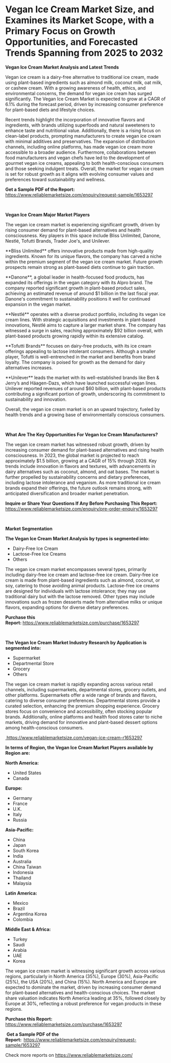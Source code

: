 <p><h1>Vegan Ice Cream Market Size, and Examines its Market Scope, with a Primary Focus on Growth Opportunities, and Forecasted Trends Spanning from 2025 to 2032</h1></p><p><strong>Vegan Ice Cream Market Analysis and Latest Trends</strong></p>
<p><p>Vegan ice cream is a dairy-free alternative to traditional ice cream, made using plant-based ingredients such as almond milk, coconut milk, oat milk, or cashew cream. With a growing awareness of health, ethics, and environmental concerns, the demand for vegan ice cream has surged significantly. The Vegan Ice Cream Market is expected to grow at a CAGR of 6.1% during the forecast period, driven by increasing consumer preference for plant-based diets and lifestyle choices.</p><p>Recent trends highlight the incorporation of innovative flavors and ingredients, with brands utilizing superfoods and natural sweeteners to enhance taste and nutritional value. Additionally, there is a rising focus on clean-label products, prompting manufacturers to create vegan ice cream with minimal additives and preservatives. The expansion of distribution channels, including online platforms, has made vegan ice cream more accessible to a broader audience. Furthermore, collaborations between food manufacturers and vegan chefs have led to the development of gourmet vegan ice creams, appealing to both health-conscious consumers and those seeking indulgent treats. Overall, the market for vegan ice cream is set for robust growth as it aligns with evolving consumer values and preferences toward sustainability and wellness.</p></p>
<p><strong>Get a Sample PDF of the Report:&nbsp;</strong> <a href="https://www.reliablemarketsize.com/enquiry/request-sample/1653297?utm_campaign=3104&utm_medium=2&utm_source=Github&utm_content=ia&utm_term=05032025&utm_id=vegan-ice-cream">https://www.reliablemarketsize.com/enquiry/request-sample/1653297</a></p>
<p>&nbsp;</p>
<p><strong>Vegan Ice Cream Major Market Players</strong></p>
<p><p>The vegan ice cream market is experiencing significant growth, driven by rising consumer demand for plant-based alternatives and health consciousness. Key players in this space include Bliss Unlimited, Danone, Nestlé, Tofutti Brands, Trader Joe's, and Unilever.</p><p>**Bliss Unlimited** offers innovative products made from high-quality ingredients. Known for its unique flavors, the company has carved a niche within the premium segment of the vegan ice cream market. Future growth prospects remain strong as plant-based diets continue to gain traction.</p><p>**Danone**, a global leader in health-focused food products, has expanded its offerings in the vegan category with its Alpro brand. The company reported significant growth in plant-based product sales, achieving an estimated revenue of around $1 billion in the last fiscal year. Danone's commitment to sustainability positions it well for continued expansion in the vegan market.</p><p>**Nestlé** operates with a diverse product portfolio, including its vegan ice cream lines. With strategic acquisitions and investments in plant-based innovations, Nestlé aims to capture a larger market share. The company has witnessed a surge in sales, reaching approximately $92 billion overall, with plant-based products growing rapidly within its extensive catalog.</p><p>**Tofutti Brands** focuses on dairy-free products, with its ice cream offerings appealing to lactose intolerant consumers. Although a smaller player, Tofutti is well-entrenched in the market and benefits from brand loyalty. The company is poised for growth as the demand for dairy alternatives increases.</p><p>**Unilever** leads the market with its well-established brands like Ben & Jerry’s and Häagen-Dazs, which have launched successful vegan lines. Unilever reported revenues of around $60 billion, with plant-based products contributing a significant portion of growth, underscoring its commitment to sustainability and innovation.</p><p>Overall, the vegan ice cream market is on an upward trajectory, fueled by health trends and a growing base of environmentally conscious consumers.</p></p>
<p>&nbsp;</p>
<p><strong>What Are The Key Opportunities For Vegan Ice Cream Manufacturers?</strong></p>
<p><p>The vegan ice cream market has witnessed robust growth, driven by increasing consumer demand for plant-based alternatives and rising health consciousness. In 2023, the global market is projected to reach approximately $1.5 billion, growing at a CAGR of 15% through 2028. Key trends include innovation in flavors and textures, with advancements in dairy alternatives such as coconut, almond, and oat bases. The market is further propelled by sustainability concerns and dietary preferences, including lactose intolerance and veganism. As more traditional ice cream brands expand their offerings, the future outlook remains strong, with anticipated diversification and broader market penetration.</p></p>
<p><strong>Inquire or Share Your Questions If Any Before Purchasing This Report:</strong> <a href="https://www.reliablemarketsize.com/enquiry/pre-order-enquiry/1653297?utm_campaign=3104&utm_medium=2&utm_source=Github&utm_content=ia&utm_term=05032025&utm_id=vegan-ice-cream">https://www.reliablemarketsize.com/enquiry/pre-order-enquiry/1653297</a></p>
<p>&nbsp;</p>
<p><strong>Market Segmentation</strong></p>
<p><strong>The Vegan Ice Cream Market Analysis by types is segmented into:</strong></p>
<p><ul><li>Dairy-Free Ice Cream</li><li>Lactose-Free Ice Creams</li><li>Others</li></ul></p>
<p><p>The vegan ice cream market encompasses several types, primarily including dairy-free ice cream and lactose-free ice cream. Dairy-free ice cream is made from plant-based ingredients such as almond, coconut, or soy, catering to those avoiding animal products. Lactose-free ice creams are designed for individuals with lactose intolerance; they may use traditional dairy but with the lactose removed. Other types may include innovations such as frozen desserts made from alternative milks or unique flavors, expanding options for diverse dietary preferences.</p></p>
<p><strong>Purchase this Report:&nbsp;</strong><a href="https://www.reliablemarketsize.com/purchase/1653297?utm_campaign=3104&utm_medium=2&utm_source=Github&utm_content=ia&utm_term=05032025&utm_id=vegan-ice-cream">https://www.reliablemarketsize.com/purchase/1653297</a></p>
<p>&nbsp;</p>
<p><strong>The Vegan Ice Cream Market Industry Research by Application is segmented into:</strong></p>
<p><ul><li>Supermarket</li><li>Departmental Store</li><li>Grocery</li><li>Others</li></ul></p>
<p><p>The vegan ice cream market is rapidly expanding across various retail channels, including supermarkets, departmental stores, grocery outlets, and other platforms. Supermarkets offer a wide range of brands and flavors, catering to diverse consumer preferences. Departmental stores provide a curated selection, enhancing the premium shopping experience. Grocery stores focus on convenience and accessibility, often stocking popular brands. Additionally, online platforms and health food stores cater to niche markets, driving demand for innovative and plant-based dessert options among health-conscious consumers.</p></p>
<p><a href="https://www.reliablemarketsize.com/vegan-ice-cream-r1653297?utm_campaign=3104&utm_medium=2&utm_source=Github&utm_content=ia&utm_term=05032025&utm_id=vegan-ice-cream">&nbsp;https://www.reliablemarketsize.com/vegan-ice-cream-r1653297</a></p>
<p><strong>In terms of Region, the Vegan Ice Cream Market Players available by Region are:</strong></p>
<p>
    <p> <strong> North America: </strong>
        <ul>
            <li>United States</li>
            <li>Canada</li>
        </ul>
        </p> 
    <p> <strong> Europe: </strong>
        <ul>
            <li>Germany</li>
            <li>France</li>
            <li>U.K.</li>
            <li>Italy</li>
            <li>Russia</li>
        </ul>
        </p> 
    <p> <strong> Asia-Pacific: </strong>
        <ul>
            <li>China</li>
            <li>Japan</li>
            <li>South Korea</li>
            <li>India</li>
            <li>Australia</li>
            <li>China Taiwan</li>
            <li>Indonesia</li>
            <li>Thailand</li>
            <li>Malaysia</li>
        </ul>
        </p> 
    <p> <strong> Latin America: </strong>
        <ul>
            <li>Mexico</li>
            <li>Brazil</li>
            <li>Argentina Korea</li>
            <li>Colombia</li>
        </ul>
        </p> 
    <p> <strong> Middle East & Africa: </strong>
        <ul>
            <li>Turkey</li>
            <li>Saudi</li>
            <li>Arabia</li>
            <li>UAE</li>
            <li>Korea</li>
        </ul>
    </p>
    </p>
<p><p>The vegan ice cream market is witnessing significant growth across various regions, particularly in North America (35%), Europe (30%), Asia-Pacific (25%), the USA (20%), and China (15%). North America and Europe are expected to dominate the market, driven by increasing consumer demand for plant-based alternatives and health-conscious choices. The market share valuation indicates North America leading at 35%, followed closely by Europe at 30%, reflecting a robust preference for vegan products in these regions.</p></p>
<p><strong>Purchase this Report: </strong><a href="https://www.reliablemarketsize.com/purchase/1653297?utm_campaign=3104&utm_medium=2&utm_source=Github&utm_content=ia&utm_term=05032025&utm_id=vegan-ice-cream">https://www.reliablemarketsize.com/purchase/1653297</a></p>
<p>&nbsp;<strong>Get a Sample PDF of the Report:&nbsp;&nbsp;</strong><a href="https://www.reliablemarketsize.com/enquiry/request-sample/1653297?utm_campaign=3104&utm_medium=2&utm_source=Github&utm_content=ia&utm_term=05032025&utm_id=vegan-ice-cream">https://www.reliablemarketsize.com/enquiry/request-sample/1653297</a></p>
<p><strong></strong></p>
<p>Check more reports on <a href="https://www.reliablemarketsize.com/?utm_campaign=3104&utm_medium=2&utm_source=Github&utm_content=ia&utm_term=05032025&utm_id=vegan-ice-cream">https://www.reliablemarketsize.com/</a></p>